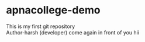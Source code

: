 # apnacollege-demo
This is my first git repository 
<br>
Author-harsh (developer)
come again in front of you
hii
